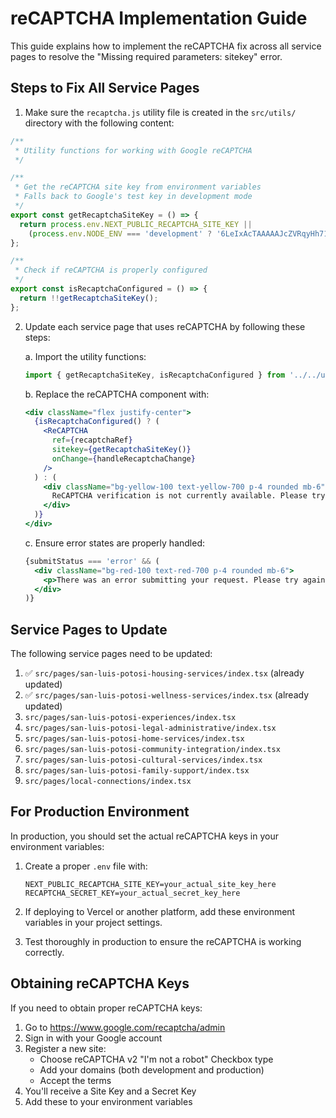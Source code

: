 # reCAPTCHA Implementation Guide

This guide explains how to implement the reCAPTCHA fix across all service pages to resolve the "Missing required parameters: sitekey" error.

## Steps to Fix All Service Pages

1. Make sure the `recaptcha.js` utility file is created in the `src/utils/` directory with the following content:

```javascript
/**
 * Utility functions for working with Google reCAPTCHA
 */

/**
 * Get the reCAPTCHA site key from environment variables
 * Falls back to Google's test key in development mode
 */
export const getRecaptchaSiteKey = () => {
  return process.env.NEXT_PUBLIC_RECAPTCHA_SITE_KEY || 
    (process.env.NODE_ENV === 'development' ? '6LeIxAcTAAAAAJcZVRqyHh71UMIEGNQ_MXjiZKhI' : '');
};

/**
 * Check if reCAPTCHA is properly configured
 */
export const isRecaptchaConfigured = () => {
  return !!getRecaptchaSiteKey();
};
```

2. Update each service page that uses reCAPTCHA by following these steps:

   a. Import the utility functions:
   ```javascript
   import { getRecaptchaSiteKey, isRecaptchaConfigured } from '../../utils/recaptcha';
   ```

   b. Replace the reCAPTCHA component with:
   ```jsx
   <div className="flex justify-center">
     {isRecaptchaConfigured() ? (
       <ReCAPTCHA
         ref={recaptchaRef}
         sitekey={getRecaptchaSiteKey()}
         onChange={handleRecaptchaChange}
       />
     ) : (
       <div className="bg-yellow-100 text-yellow-700 p-4 rounded mb-6">
         ReCAPTCHA verification is not currently available. Please try again later or contact us directly.
       </div>
     )}
   </div>
   ```

   c. Ensure error states are properly handled:
   ```jsx
   {submitStatus === 'error' && (
     <div className="bg-red-100 text-red-700 p-4 rounded mb-6">
       <p>There was an error submitting your request. Please try again.</p>
     </div>
   )}
   ```

## Service Pages to Update

The following service pages need to be updated:

1. ✅ `src/pages/san-luis-potosi-housing-services/index.tsx` (already updated)
2. ✅ `src/pages/san-luis-potosi-wellness-services/index.tsx` (already updated)
3. `src/pages/san-luis-potosi-experiences/index.tsx`
4. `src/pages/san-luis-potosi-legal-administrative/index.tsx`
5. `src/pages/san-luis-potosi-home-services/index.tsx`
6. `src/pages/san-luis-potosi-community-integration/index.tsx`
7. `src/pages/san-luis-potosi-cultural-services/index.tsx`
8. `src/pages/san-luis-potosi-family-support/index.tsx`
9. `src/pages/local-connections/index.tsx`

## For Production Environment

In production, you should set the actual reCAPTCHA keys in your environment variables:

1. Create a proper `.env` file with:
   ```
   NEXT_PUBLIC_RECAPTCHA_SITE_KEY=your_actual_site_key_here
   RECAPTCHA_SECRET_KEY=your_actual_secret_key_here
   ```

2. If deploying to Vercel or another platform, add these environment variables in your project settings.

3. Test thoroughly in production to ensure the reCAPTCHA is working correctly.

## Obtaining reCAPTCHA Keys

If you need to obtain proper reCAPTCHA keys:

1. Go to https://www.google.com/recaptcha/admin
2. Sign in with your Google account
3. Register a new site:
   - Choose reCAPTCHA v2 "I'm not a robot" Checkbox type
   - Add your domains (both development and production)
   - Accept the terms
4. You'll receive a Site Key and a Secret Key
5. Add these to your environment variables 